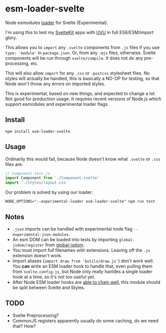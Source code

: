 # esm-loader-svelte

Node esmodules [loader][loaders] for Svelte (Experimental).

I'm using this to test my [SvelteKit][sveltekit] apps with [UVU][uvu] in
full ES6/ESM/import glory.

This allows you to `import` any `.svelte` components from `.js` files if you
use `type: 'module'` in `package.json`. Or, from any `.mjs` files, otherwise.
Svelte components will be run through `svelte/compile`. It does not do any
pre-processing, etc.

This will also allow `import` for any `.css` or `.postcss` stylesheet files.
No styles will actually be handled, this is basically a NO-OP for testing,
so that Node won't throw any errors on imported styles.

This is experimental, based on new things, and expected to change a lot. Not
good for production usage. It requires recent versions of Node.js which support
esmodules and experimental loader flags.

## Install

```shell
npm install esm-loader-svelte
```

## Usage

Ordinarily this would fail, because Node doesn't know what `.svelte`
or `.css` files are:

```js
// Component.test.js
import Component from './Component.svelte'
import './styles/layout.css'
```

Our problem is solved by using our loader:

```shell
NODE_OPTIONS="--experimental-loader esm-loader-svelte" npm run test
```

## Notes

* `.json` imports can be handled with experimental node
  flag `--experimental-json-modules`.
* An esm DOM can be loaded into tests by importing `global-jsdom/register`
  from [global-jsdom][jsdom].
* You must import full filenames with extensions. Leaving off the 
  `.js` extension doesn't work.
* Import aliases (`import draw from '$utils/draw.js'`) don't work well.
  You **can** write an ESM loader hook to handle that, even pulling them
  from `svelte.config.js`, but Node only really hanldes a single loader hook
  at a time, so it's not too useful yet.
* After Node ESM loader hooks are [able to chain well][chain], this module
  should be split between Svelte and Styles.

## TODO

* Svelte Preprocessing?
* CommonJS registers apparently usually do some caching, do we need that? How?

[chain]: https://www.npmjs.com/package/esm-loader-chaining-polyfill
[jsdom]: https://github.com/modosc/global-jsdom
[loaders]: https://nodejs.org/api/esm.html#esm_loaders
[register]: https://svelte.dev/docs#svelte_register
[sveltekit]: https://github.com/sveltejs/kit
[uvu]: https://github.com/lukeed/uvu


